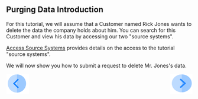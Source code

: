 ## Purging Data Introduction

For this tutorial, we will assume that a Customer named Rick Jones wants to delete the data the company holds about him. You can search for this Customer and view his data by accessing our two "source systems".

[Access Source Systems](../00_Setup/00_Access_Source_Systems.md) provides details on the access to the tutorial "source systems".

We will now show you how to submit a request to delete Mr. Jones's data.



[![Previous](../images/Previous.png)]( 01_Purging_Data_Main.md)[<img align="right" width="60" height="54" src="../images/Next.png">](03_01_Purging_Data_Tutorial.md)
